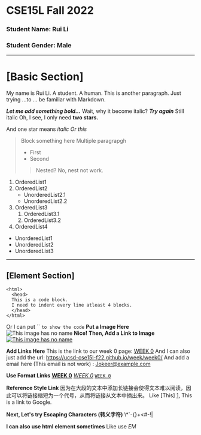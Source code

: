 # CSE15L Fall 2022

### Student Name: Rui Li
### Student Gender: Male

____
# [Basic Section]

My name is Rui Li. A student. A human.
This is another paragraph.
Just trying ...to ...
be familiar with Markdown. 

***Let me add something bold...***
Wait, why it become italic?
___Try again___
Still italic
Oh, I see, I only need **two stars.**

And one star means *italic*
_Or this_

> Block something here
> Multiple paragrapgh
> - First
> - Second
>> Nested? No, nest not work. 

1. OrderedList1
2. OrderedList2
    - UnorderedList2.1
    - UnorderedList2.2
3. OrderedList3
    1. OrderedList3.1
    2. OrderedList3.2
4. OrderedList4

- UnorderedList1
- UnorderedList2
- UnorderedList3

---

## [Element Section]
    <html>
      <head>
      This is a code block.
      I need to indent every line atleast 4 blocks.
      </head>
    </html>
Or I can put `` `to show the code`
**Put a Image Here**
![This image has no name](https://cucucucu4github.github.io/CIS162/project3/img/poster1.png)
**Nice!**
**Then, Add a Link to Image**
[![This image has no name](https://cucucucu4github.github.io/CIS162/project3/img/1.png)](https://www.google.com/)

**Add Links Here**
This is the link to our week 0 page: [WEEK 0](https://ucsd-cse15l-f22.github.io/week/week0/ "Not Bad")
And I can also just add the url: <https://ucsd-cse15l-f22.github.io/week/week0/>
And add a email here (This email is not work) : <Jokeer@example.com> 

**Use Format Links**
**[WEEK 0](https://ucsd-cse15l-f22.github.io/week/week0/ "Not Bad")**
*[WEEK 0](https://ucsd-cse15l-f22.github.io/week/week0/ "Not Bad")*
[`WEEK 0`](https://ucsd-cse15l-f22.github.io/week/week0/ "Not Bad")

**Reference Style Link**
因为在大段的文本中添加长链接会使得文本难以阅读，因此可以将链接缩短为一个代号，从而将链接从文本中摘出来。
Like [This] [1], This is a link to Google. 

[1]: <https://www.google.com/>

**Next, Let's try Escaping Characters (转义字符)**
\\\*\`\-\{\}\+\<\#\-\!\|

**I can also use html element sometimes**
Like use <em> EM </em>
